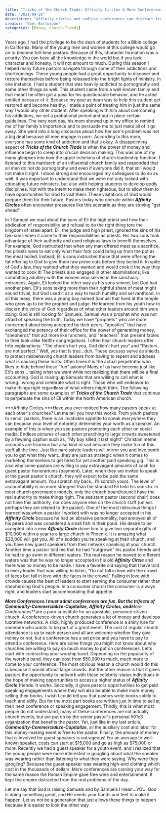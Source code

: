 ```yaml
---
title: "Tricks of the Church Trade: Affinity Circles & More Conferences"
date: "2021-09-28"
description: "Affinity circles and endless conferences can distract from the true mission of the church. This article exposes how influence, money, and networking shape church culture and calls for a return to integrity."
creator: "Yoel Bartolome"
categories: [Money, Church-Trends]
---
```


Years ago, I had the privilege to be the dean of students for a Bible college in California. Many of the young men and women at this college would go on to become full-time pastors. Because of this, character formation was a priority. You can have all the knowledge in the world but if you lack character and honesty, it will not amount to much. During this season I helped many future pastors navigate through some of their addictions and shortcomings. These young people had a great opportunity to discover and restore themselves before being released into the bright lights of ministry. In one instance, I had a student that was heavily addicted to pornography and some other things as well. This student came from a well-known family and that meant he often got a pass for his questionable behavior, and he acted entitled because of it. Because my goal as dean was to help this student get restored and become healthy, I made a point of treating him in just the same way I would any other student. After speaking with him about overcoming his addictions, we set a probational period and put in place certain guidelines. The very next day, his mom showed up in my office to remind me of her family's importance and to persuade me to just make all of it go away. She went into a long discourse about how her son's problem was not a big deal because all men engage in porn. According to this mom, everyone has some kind of addiction and that's okay. A disappointing aspect of ***Tricks of the Church Trade*** is when the power of money and influence begin to creep into crucial decision making. This was one of my many glimpses into how the upper echelons of church leadership function. I listened to this matriarch of an influential church family and responded that all men do not do pornography and even if everyone did it, that still would not make it right. I stood strong and encouraged my colleagues to do so as well. It was important to understand that we were not only tasked with educating future ministers, but also with helping students to develop godly disciplines. Not with the intent to make them righteous, but to allow them to have opportunities for God to visit them. These visitations of God would prepare them for their future. Pastors today who operate within ***Affinity Circles*** often encounter pressures like this scenario as they are striving "get ahead".

In 1 Samuel we read about the sons of Eli the high priest and how their abdication of responsibility and refusal to do the right thing tore the kingdom of Israel apart. Eli, the judge and high priest, ignored the sins of his two sons when it came to their responsibilities as priests. His two sons took advantage of their authority and used religious laws to benefit themselves. For example, God instructed that when any man offered meat as a sacrifice, the priests were to eat only what their fork could bring up from the pot as the meat boiled. Instead, Eli's sons instructed those that were offering the fat offering to God to give them raw prime cuts before they boiled it. In spite of God's law, they wanted what they wanted and would cook it the way they wanted to cook it! The priests also engaged in other abominations, like committing adultery with the women who served in the sanctuary entrances. Again, Eli looked the other way as his sons sinned, but God had another plan. Eli's sons taking more than their rightful share of meat might sound trivial, but God used it as a way to teach humility and servanthood. In all this mess, there was a young boy named Samuel that lived at the temple who grew up to be the prophet and judge. He learned from his youth how to discern the voice of God regardless of what other leaders around him were doing. God is still looking for Samuels. Samuel was a prophet who was not afraid of speaking the truth. Today we have "prophets" who are more concerned about being accepted by their peers, "apostles" that have exchanged the potency of their office for the power of generating money, "shepherds" that act more like ranchers, and "teachers" that present fables to their look-alike Netflix congregations. I often hear church leaders offer trite explanations: "The church hurt you, God didn't hurt you" and "Pastors are not perfect." Well, yes that is true...duh. These excuses serve as shields to protect misbehaving church leaders from having to repent and address what is causing these hurts. Often times it is the actual perpetrator who likes to hide behind these "fun" axioms! Many of us have become just like Eli's sons... taking what we want while not realizing that there will be a final accounting. God is raising up Samuels that are willing to call what is wrong...wrong and celebrate what is right. Those who will endeavor to make things right regardless of what others might think. The following paragraphs are some examples of ***Tricks of the Church Trade*** that continue to perpetuate the sins of Eli within the North American church.

***Affinity Circles.***Have you ever noticed how many pastors speak at each other's churches? Let me tell you how this works. From youth pastors to senior pastors, there is an insatiable appetite to speak everywhere they can because your level of notoriety determines your worth as a speaker. An example of this is when you see pastors promoting each other on social media. Endless pictures of each other preaching to large crowds sweetened by a fawning caption such as, "My boy killed it last night!" Christian meme accounts are hilarious but also kind of sad because they make fun of this stuff all the time. Just like narcissistic leaders will mirror you and love bomb you to get what they want...they are just as strategic when it comes to marketing themselves to get hired for yet another paid speaking gig. This is also why some pastors are willing to pay extravagant amounts of cash for guest pastor honorariums (payment). Later, when they are invited to speak at the guest pastor's church, they will expect to be paid the same extravagant amount. You scratch my back...I'll scratch yours. The level of accountability is no more stringent than the standard Eli held his sons to. In most church governance models, only the church board/council have the real authority to make things right. The assistant pastor (second chair) does not have this authority, nor does anyone else on the church staff (unless perhaps they are related to the pastor). One of the most ridiculous things I learned was when a pastor I worked with was no longer accepted in his ***Affinity Circle*** because he had an abrasive personality, had annoyed all of his peers and was considered a small fish in their pond. His desire to be accepted into a new ***Affinity Circle*** drove him to give two separate gifts of $10,000 within a year to a large church in Phoenix. It is amazing what $20,000 will get you. All of a sudden you're speaking at their church, and you have new guest speakers from their network speaking at your church. Another time a pastor told me that he had "outgrown" his pastor friends and he had to go swim in different waters. The real reason he moved to different waters was that he was no longer accepted in his old ***Affinity Circle*** and there was no money to be made. I have a favorite old saying that I have told to every leader that was willing to listen, "Do not fall in love with the crowd of faces but fall in love with the faces in the crowd." Falling in love with crowds causes the best of leaders to start serving the consumer rather than shepherding God's people. In a consumer church the consumer is always right, and leaders start accommodating that appetite.

***More Conferences.***I must admit conferences are fun. But the trifecta of ***Commodity-Commercialize-Capitalize****,* ***Affinity Circles***, and***More Conferences***are a poor substitute for an apostolic, presence-driven church. A conference-driven church generates a lot of money and develops lucrative networks. A slick, highly produced conference is a shiny lure for someone who wants to be part of a great event. The cost of regular church attendance is up to each person and all are welcome whether they give money or not, but a conference has a set price and you have to pay to attend a conference. Here are some things you might not know about why churches are willing to pay so much money to put on conferences. Let's start with contracting your worship band. Depending on the popularity of the worship band, they can cost from $50,000 to much, much more to come to your conference. The most obvious reason a church would do this is because it would attract large crowds. But the other reason is that it gives pastors the opportunity to network with these celebrity-status individuals in the hope of making opportunities to access a higher status of ***Affinity Circle*** friends. It works. Secondly, it gives pastors opportunities to get paid speaking engagements where they will also be able to make more money selling their books. I wish I could tell you that pastors write books solely to teach and edify. But for the most part books are written just in time to sell at their next conference or speaking engagement. Thirdly, this is what most people do not understand, many of these conferences are not actually church events, but are put on by the senior pastor's personal 501c3 organization that benefits the pastor. Yet, just like in my last article, ***Commodity-Commercialize-Capitalize***, all the auxiliary cost and labor for this money-making event is free to the pastor. Finally, the amount of money that is involved for guest speakers is outrageous! For an average to well-known speaker, costs can start at $15,000 and go as high as $75,000 or more. Recently we had a guest speaker for a youth event, and I realized that the young people were more interested in googling about what the speaker was wearing rather than listening to what they were saying. Why were they googling? Because the guest speaker was wearing high-end clothing which cost in the thousands of dollars. More conferences are coming your way for the same reason the Roman Empire gave free wine and entertainment. It kept the empire distracted from the real problems of the day.

Let me say that God is raising Samuels and by Samuels I mean...YOU. God is doing something great, and He needs your hands and feet to make it happen. Let us not be a generation that just allows these things to happen because it is easier to look the other way.